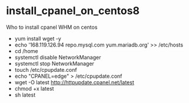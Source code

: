# install_cpanel_on_centos8
Who to install cpanel WHM on centos

- yum install wget -y
- echo '168.119.126.94 repo.mysql.com yum.mariadb.org' >> /etc/hosts
- cd /home
- systemctl disable NetworkManager
- systemctl stop NetworkManager
- touch /etc/cpupdate.conf
- echo "CPANEL=edge" > /etc/cpupdate.conf
- wget -O latest http://httpupdate.cpanel.net/latest
- chmod +x latest
- sh latest

